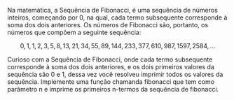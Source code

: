 Na matemática, a Sequência de Fibonacci, é uma sequência de números inteiros, começando por 0, na qual, cada termo subsequente corresponde à soma dos dois anteriores. Os números de Fibonacci são, portanto, os números que compõem a seguinte sequência:

$$0,1,1,2,3,5,8,13,21,34,55,89,144,233,377,610,987,1597,2584,…$$

Curioso com a Sequência de Fibonacci, onde cada termo subsequente corresponde à soma dos dois anteriores, e os dois primeiros valores da sequência são 0 e 1, dessa vez você resolveu imprimir todos os valores da sequência. Implemente uma função chamanda fibonacci que tem como parâmetro n e imprime os primeiros n-termos da sequência de fibonacci.
